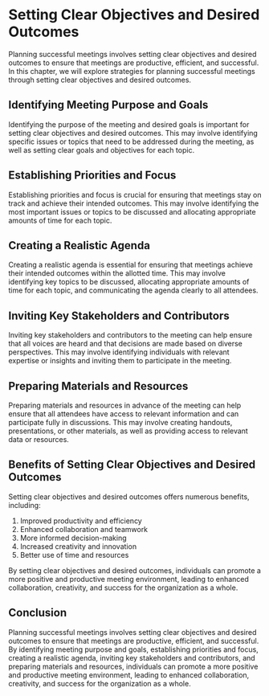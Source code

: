 Setting Clear Objectives and Desired Outcomes
======================================================================================

Planning successful meetings involves setting clear objectives and desired outcomes to ensure that meetings are productive, efficient, and successful. In this chapter, we will explore strategies for planning successful meetings through setting clear objectives and desired outcomes.

Identifying Meeting Purpose and Goals
-------------------------------------

Identifying the purpose of the meeting and desired goals is important for setting clear objectives and desired outcomes. This may involve identifying specific issues or topics that need to be addressed during the meeting, as well as setting clear goals and objectives for each topic.

Establishing Priorities and Focus
---------------------------------

Establishing priorities and focus is crucial for ensuring that meetings stay on track and achieve their intended outcomes. This may involve identifying the most important issues or topics to be discussed and allocating appropriate amounts of time for each topic.

Creating a Realistic Agenda
---------------------------

Creating a realistic agenda is essential for ensuring that meetings achieve their intended outcomes within the allotted time. This may involve identifying key topics to be discussed, allocating appropriate amounts of time for each topic, and communicating the agenda clearly to all attendees.

Inviting Key Stakeholders and Contributors
------------------------------------------

Inviting key stakeholders and contributors to the meeting can help ensure that all voices are heard and that decisions are made based on diverse perspectives. This may involve identifying individuals with relevant expertise or insights and inviting them to participate in the meeting.

Preparing Materials and Resources
---------------------------------

Preparing materials and resources in advance of the meeting can help ensure that all attendees have access to relevant information and can participate fully in discussions. This may involve creating handouts, presentations, or other materials, as well as providing access to relevant data or resources.

Benefits of Setting Clear Objectives and Desired Outcomes
---------------------------------------------------------

Setting clear objectives and desired outcomes offers numerous benefits, including:

1. Improved productivity and efficiency
2. Enhanced collaboration and teamwork
3. More informed decision-making
4. Increased creativity and innovation
5. Better use of time and resources

By setting clear objectives and desired outcomes, individuals can promote a more positive and productive meeting environment, leading to enhanced collaboration, creativity, and success for the organization as a whole.

Conclusion
----------

Planning successful meetings involves setting clear objectives and desired outcomes to ensure that meetings are productive, efficient, and successful. By identifying meeting purpose and goals, establishing priorities and focus, creating a realistic agenda, inviting key stakeholders and contributors, and preparing materials and resources, individuals can promote a more positive and productive meeting environment, leading to enhanced collaboration, creativity, and success for the organization as a whole.
